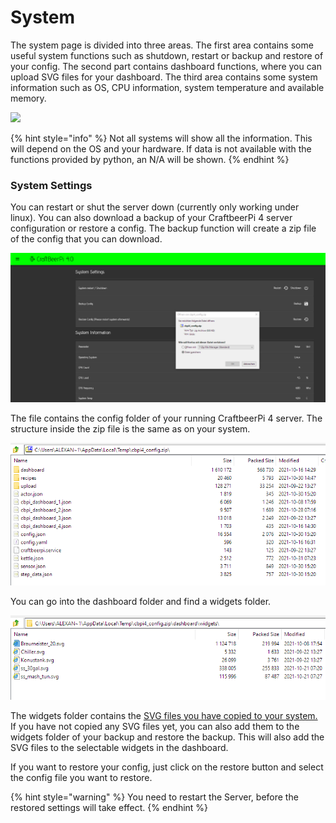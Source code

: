 # System

The system page is divided into three areas.  The first area contains some useful system functions such as shutdown, restart or backup and restore of your config. The second part contains dashboard functions, where you can upload SVG files for your dashboard. The third area contains some system information such as OS, CPU information, system temperature and available memory.&#x20;

![](../../.gitbook/assets/cbpi4-systempage\_new.png)

{% hint style="info" %}
Not all systems will show all the information. This will depend on the OS and your hardware. If data is not available with the functions provided by python, an N/A will be shown.&#x20;
{% endhint %}

### System Settings

You can restart or shut the server down (currently only working under linux). You can also download a backup of your CraftbeerPi 4 server configuration or restore a config. The backup function will create a zip file of the config that you can download.

![Backup function will provide zip file for download](../../.gitbook/assets/cbpi4-settings-backup.png)

The file contains the config folder of your running CraftbeerPi 4 server. The structure inside the zip file is the same as on your system.

![Structure of backup file](../../.gitbook/assets/cbpi4-system-backup-structure.png)

You can go into the dashboard folder and find a widgets folder.

![Widgets folder with SVG files](../../.gitbook/assets/cbpi4-system-backup-widgets.png)

The widgets folder contains the [SVG files you have copied to your system.](dashboard.md#how-to-add-custom-svg-items) If you have not copied any SVG files yet, you can also add them to the widgets folder of your backup and restore the backup. This will also add the SVG files to the selectable widgets in the dashboard.

If you want to restore your config, just click on the restore button and select the config file you want to restore.

{% hint style="warning" %}
You need to restart the Server, before the restored settings will take effect.
{% endhint %}

